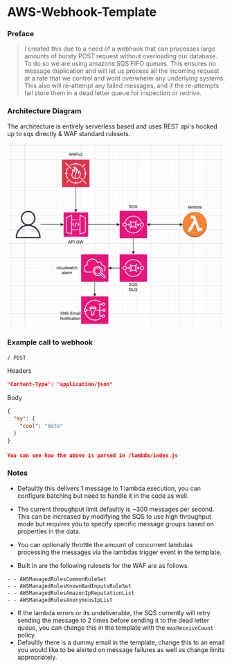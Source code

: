 # AWS-Webhook-Template

### Preface

> I created this due to a need of a webhook that can processes large amounts of bursty POST request without overloading our database. To do so we are using amazons SQS FIFO queues. This ensures no message duplication and will let us process all the incoming request at a rate that we control and wont overwhelm any underlying systems. This also will re-attempt any failed messages, and if the re-attempts fail store them in a dead letter queue for inspection or redrive.

### Architecture Diagram

The architecture is entirely serverless based and uses REST api's hooked up to sqs directly & WAF standard rulesets.

<img src="./assets/diagram.png" alt="Architecture Diagram" width="500"/>

### Example call to webhook

`/ POST`

Headers

```json
"Content-Type": "application/json"
```

Body

```json
{
  "my": {
    "cool": "data"
  }
}

You can see how the above is parsed in /lambda/index.js
```

### Notes

- Defaultly this delivers 1 message to 1 lambda execution, you can configure batching but need to handle it in the code as well.

- The current throughput limit defaultly is ~300 messages per second. This can be increased by modifying the SQS to use high throughput mode but requires you to specify specific message groups based on properties in the data.

- You can optionally throttle the amount of concurrent lambdas processing the messages via the lambdas trigger event in the template.

- Built in are the following rulesets for the WAF are as follows:

```
- - AWSManagedRulesCommonRuleSet
- - AWSManagedRulesKnownBadInputsRuleSet
- - AWSManagedRulesAmazonIpReputationList
- - AWSManagedRulesAnonymousIpList
```

- If the lambda errors or its undeliverable, the SQS currently will retry sending the message to 2 times before sending it to the dead letter queue, you can change this in the template with the `maxReceiveCount` policy.
- Defaultly there is a dummy email in the template, change this to an email you would like to be alerted on message failures as well as change limits appropriately.
